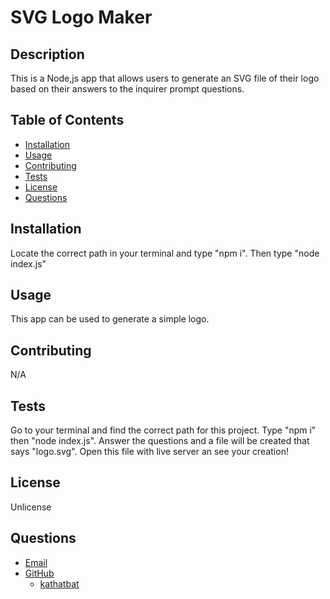 # SVG Logo Maker

## Description 
This is a Node,js app that allows users to generate an SVG file of their logo based on their answers to the inquirer prompt questions.

## Table of Contents
- [Installation](#installation) 
- [Usage](#usage)
- [Contributing](#contributing)
- [Tests](#tests)
- [License](#license)
- [Questions](#questions)

## Installation 
Locate the correct path in your terminal and type "npm i". Then type "node index.js" 

## Usage 
This app can be used to generate a simple logo.

## Contributing 
N/A

## Tests 
Go to your terminal and find the correct path for this project. Type "npm i" then "node index.js". Answer the questions and a file will be created that says "logo.svg". Open this file with live server an see your creation!

## License 
Unlicense

## Questions 
- [Email](#questions)
- [GitHub](#questions)
  * [kathatbat](https://github.com/kathatbat)
